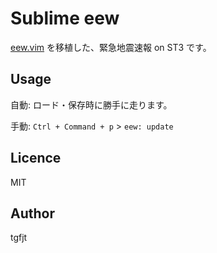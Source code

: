 # Sublime eew

[eew.vim](https://github.com/haya14busa/eew.vim) を移植した、緊急地震速報 on ST3 です。

## Usage

自動:
ロード・保存時に勝手に走ります。

手動:
`Ctrl + Command + p` > `eew: update`


## Licence
MIT

## Author
tgfjt
